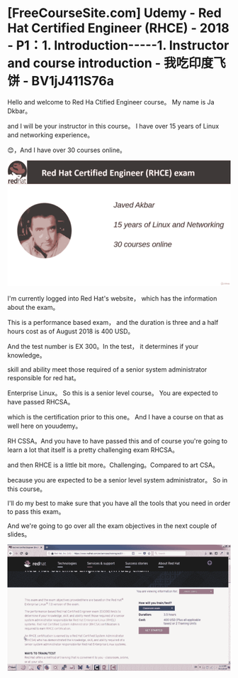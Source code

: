 # [FreeCourseSite.com] Udemy - Red Hat Certified Engineer (RHCE) - 2018 - P1：1. Introduction-----1. Instructor and course introduction - 我吃印度飞饼 - BV1jJ411S76a

Hello and welcome to Red Ha Ctified Engineer course。 My name is Ja Dkbar。

 and I will be your instructor in this course。 I have over 15 years of Linux and networking experience。

😊，And I have over 30 courses online。

![](img/af8b2b62ecc87f6a5e6e20906b22fef2_1.png)

I'm currently logged into Red Hat's website， which has the information about the exam。

This is a performance based exam， and the duration is three and a half hours cost as of August 2018 is 400 USD。

And the test number is EX 300。In the test， it determines if your knowledge。

 skill and ability meet those required of a senior system administrator responsible for red hat。

Enterprise Linux。 So this is a senior level course。 You are expected to have passed RHCSA。

 which is the certification prior to this one。 And I have a course on that as well here on youudemy。

 RH CSSA。And you have to have passed this and of course you're going to learn a lot that itself is a pretty challenging exam RHCSA。

 and then RHCE is a little bit more。Challenging。Compared to art CSA。

 because you are expected to be a senior level system administrator。 So in this course。

 I'll do my best to make sure that you have all the tools that you need in order to pass this exam。

And we're going to go over all the exam objectives in the next couple of slides。



![](img/af8b2b62ecc87f6a5e6e20906b22fef2_3.png)